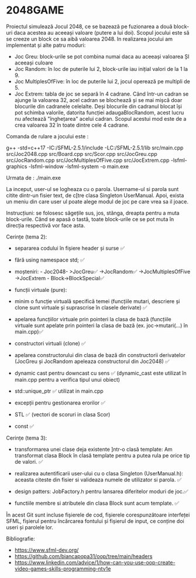 # 2048GAME
Proiectul simulează Jocul 2048, ce se bazează pe fuzionarea a două block-uri daca acestea au aceeași valoare (putere a lui doi). Scopul jocului este să se creeze un block ce sa aibă valoarea 2048. In realizarea jocului am implementat și alte patru moduri:
- Joc Greu: block-urile se pot combina numai daca au aceeași valoarea ȘI aceeași culoare
- Joc Random: în loc de puterile lui 2, block-urile iau inițial valori de la 1 la 9.
- Joc MultiplesOfFive: în loc de puterile lui 2, jocul operează pe multipli de 5.
- Joc Extrem: tabla de joc se separă în 4 cadrane. Când într-un cadran se ajunge la valoarea 32, acel cadran se blochează și se mai mișcă doar blocurile din cadranele celelalte. Deși blocurile din cadranul blocat își pot schimba valorile, datorita funcției adaugaBlocRandom, acest lucru nu afectează "înghețarea" acelui cadran. Scopul acestui mod este de a crea valoarea 32 în toate dintre cele 4 cadrane.

Comanda de rulare a jocului este :

g++ -std=c++17 -IC:/SFML-2.5.1/include -LC:/SFML-2.5.1/lib src/main.cpp src/Joc2048.cpp src/Board.cpp  src/Scor.cpp src/JocGreu.cpp src/JocRandom.cpp src/JocMultiplesOfFive.cpp src/JocExtrem.cpp -lsfml-graphics -lsfml-window -lsfml-system -o main.exe
>> 
Urmata de : ./main.exe

La inceput, user-ul se logheaza cu o parola. Username-ul si parola sunt citite dintr-un fisier text, de c[tre clasa Singleton UserManual. Apoi, exista un meniu din care user ul poate alege modul de joc pe care vrea sa il joace.

Instrucțiuni: se folosesc săgețile sus, jos, stânga, dreapta pentru a muta block-urile. Când se apasă o tastă, toate block-urile ce se pot muta în direcția respectivă vor face asta.


Cerințe (tema 2):

- separarea codului în fișiere header și surse ✅
- fără using namespace std; ✅
- moșteniri: - Joc2048-  >JocGreu✅
			->JocRandom✅
  			->JocMultiplesOfFive
  			->JocExtrem
	     - Block->BlockSpecial✅
- funcții virtuale (pure):

- minim o funcție virtuală specifică temei (funcțiile mutari, descriere și clone sunt virtuale și suprascrise în clasele derivate) ✅
  
- apelarea funcțiilor virtuale prin pointeri la clasa de bază (funcțiile virtuale sunt apelate prin pointeri la clasa de bază (ex. joc->mutari(...) în main.cpp)✅
  
- constructori virtuali (clone) ✅
  
- apelarea constructorului din clasa de bază din constructorii derivatelor (JocGreu și JocRandom apeleaza constructorul din Joc2048) ✅ 
  
- dynamic cast pentru downcast cu sens ✅ (dynamic_cast este utilizat în main.cpp pentru a verifica tipul unui obiect)
  
- std::unique_ptr ✅ utilizat in main.cpp
  
- excepții pentru gestionarea erorilor ✅
  
- STL ✅ (vectori de scoruri in clasa Scor)
  
- const ✅

Cerințe (tema 3):

- transformarea unei clase deja existente ]ntr-o clasă template: Am transformat clasa Block în clasă template pentru a putea rula pe orice tip de valori. ✅
    
- realizarea autentificarii user-ului cu o clasa Singleton (UserManual.h): aceasta citeste din fisier si valideaza numele de utilizator si parola. ✅
    
- design patters: JobFactory.h pentru lansarea diferitelor moduri de joc.✅
    
- functiile membre si atributele din clasa Block sunt acum template. ✅

În acest Git sunt incluse fișierele de cod, fișierele corespunzătoare interfeței SFML, fișierul pentru încărcarea fontului și fișierul de input, ce conține doi useri și parolele lor.

Bibliografie:
- https://www.sfml-dev.org/
- https://github.com/biancapopa31/oop/tree/main/headers
- https://www.linkedin.com/advice/1/how-can-you-use-oop-create-video-games-skills-programming-ntv1e